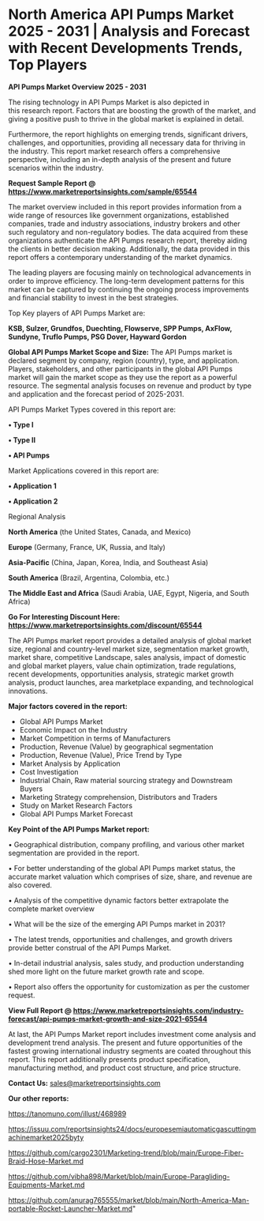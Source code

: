 # North America API Pumps Market 2025 - 2031 | Analysis and Forecast with Recent Developments Trends, Top Players

<Strong> API Pumps Market Overview 2025 - 2031</strong>

The rising technology in API Pumps Market is also depicted in this research report. Factors that are boosting the growth of the market, and giving a positive push to thrive in the global market is explained in detail.

Furthermore, the report highlights on emerging trends, significant drivers, challenges, and opportunities, providing all necessary data for thriving in the industry. This report market research offers a comprehensive perspective, including an in-depth analysis of the present and future scenarios within the industry.

<strong>Request Sample Report @ <a href=https://www.marketreportsinsights.com/sample/65544>https://www.marketreportsinsights.com/sample/65544</a></strong>

The market overview included in this report provides information from a wide range of resources like government organizations, established companies, trade and industry associations, industry brokers and other such regulatory and non-regulatory bodies. The data acquired from these organizations authenticate the API Pumps research report, thereby aiding the clients in better decision making. Additionally, the data provided in this report offers a contemporary understanding of the market dynamics.

The leading players are focusing mainly on technological advancements in order to improve efficiency. The long-term development patterns for this market can be captured by continuing the ongoing process improvements and financial stability to invest in the best strategies.

Top Key players of API Pumps Market are:

<strong>KSB, Sulzer, Grundfos, Duechting, Flowserve, SPP Pumps, AxFlow, Sundyne, Truflo Pumps, PSG Dover, Hayward Gordon</strong>

<strong><b>Global API Pumps Market Scope and Size:</b></strong>
The API Pumps market is declared segment by company, region (country), type, and application. Players, stakeholders, and other participants in the global API Pumps market will gain the market scope as they use the report as a powerful resource. The segmental analysis focuses on revenue and product by type and application and the forecast period of 2025-2031.

API Pumps Market Types covered in this report are:

<strong>• Type I

• Type II

• API Pumps</strong>

Market Applications covered in this report are:

<strong>• Application 1

• Application 2</strong> 

Regional Analysis

<strong>North America</strong> (the United States, Canada, and Mexico)

<strong>Europe</strong> (Germany, France, UK, Russia, and Italy)

<strong>Asia-Pacific</strong> (China, Japan, Korea, India, and Southeast Asia)

<strong>South America</strong> (Brazil, Argentina, Colombia, etc.)

<strong>The Middle East and Africa</strong> (Saudi Arabia, UAE, Egypt, Nigeria, and South Africa)

<strong>Go For Interesting Discount Here: <a href=https://www.marketreportsinsights.com/discount/65544>https://www.marketreportsinsights.com/discount/65544</a></strong>

The API Pumps market report provides a detailed analysis of global market size, regional and country-level market size, segmentation market growth, market share, competitive Landscape, sales analysis, impact of domestic and global market players, value chain optimization, trade regulations, recent developments, opportunities analysis, strategic market growth analysis, product launches, area marketplace expanding, and technological innovations.

<strong><b>Major factors covered in the report:</b></strong>
<ul>
  <li>Global API Pumps Market </li>
  <li>Economic Impact on the Industry</li>
  <li>Market Competition in terms of Manufacturers</li>
  <li>Production, Revenue (Value) by geographical segmentation</li>
  <li>Production, Revenue (Value), Price Trend by Type</li>
  <li>Market Analysis by Application</li>
  <li>Cost Investigation</li>
  <li>Industrial Chain, Raw material sourcing strategy and Downstream Buyers</li>
  <li>Marketing Strategy comprehension, Distributors and Traders</li>
  <li>Study on Market Research Factors</li>
  <li>Global API Pumps Market Forecast</li>
</ul>

<strong><b>Key Point of the API Pumps Market report:</b></strong>

• Geographical distribution, company profiling, and various other market segmentation are provided in the report.

• For better understanding of the global API Pumps market status, the accurate market valuation which comprises of size, share, and revenue are also covered.

• Analysis of the competitive dynamic factors better extrapolate the complete market overview

• What will be the size of the emerging API Pumps market in 2031?

• The latest trends, opportunities and challenges, and growth drivers provide better construal of the API Pumps Market.

• In-detail industrial analysis, sales study, and production understanding shed more light on the future market growth rate and scope.

• Report also offers the opportunity for customization as per the customer request.

<strong><b>View Full Report @ <a href=https://www.marketreportsinsights.com/industry-forecast/api-pumps-market-growth-and-size-2021-65544>https://www.marketreportsinsights.com/industry-forecast/api-pumps-market-growth-and-size-2021-65544</a></b></strong>


At last, the API Pumps Market report includes investment come analysis and development trend analysis. The present and future opportunities of the fastest growing international industry segments are coated throughout this report. This report additionally presents product specification, manufacturing method, and product cost structure, and price structure.

<strong>Contact Us:</strong>
sales@marketreportsinsights.com

<strong>Our other reports:</strong>

<a href=https://tanomuno.com/illust/468989>https://tanomuno.com/illust/468989</a>

<a href=https://issuu.com/reportsinsights24/docs/europesemiautomaticgascuttingmachinemarket2025byty>https://issuu.com/reportsinsights24/docs/europesemiautomaticgascuttingmachinemarket2025byty</a>

<a href=https://github.com/cargo2301/Marketing-trend/blob/main/Europe-Fiber-Braid-Hose-Market.md>https://github.com/cargo2301/Marketing-trend/blob/main/Europe-Fiber-Braid-Hose-Market.md</a>

<a href=https://github.com/vibha898/Market/blob/main/Europe-Paragliding-Equipments-Market.md>https://github.com/vibha898/Market/blob/main/Europe-Paragliding-Equipments-Market.md</a>

<a href=https://github.com/anurag765555/market/blob/main/North-America-Man-portable-Rocket-Launcher-Market.md>https://github.com/anurag765555/market/blob/main/North-America-Man-portable-Rocket-Launcher-Market.md</a>"
